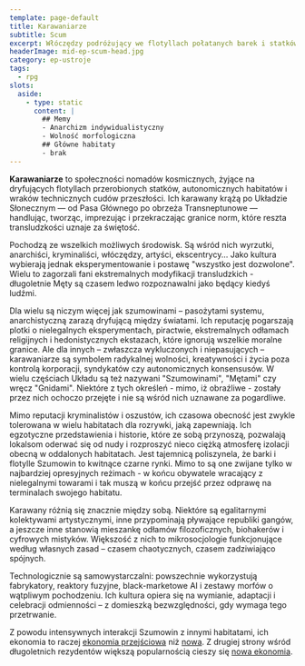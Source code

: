 ```yaml
---
template: page-default
title: Karawaniarze
subtitle: Scum
excerpt: Włóczędzy podróżujący we flotyllach połatanych barek i statków kosmicznych
headerImage: mid-ep-scum-head.jpg
category: ep-ustroje
tags:
  - rpg
slots:
  aside:
    - type: static
      content: |
        ## Memy
        - Anarchizm indywidualistyczny
        - Wolność morfologiczna
        ## Główne habitaty
        - brak
---
```

**Karawaniarze** to społeczności nomadów kosmicznych, żyjące na dryfujących flotyllach przerobionych statków, autonomicznych habitatów i wraków technicznych cudów przeszłości. Ich karawany krążą po Układzie Słonecznym — od Pasa Głównego po obrzeża Transneptunowe — handlując, tworząc, imprezując i przekraczając granice norm, które reszta transludzkości uznaje za świętość.

Pochodzą ze wszelkich możliwych środowisk. Są wśród nich wyrzutki, anarchiści, kryminaliści, włóczędzy, artyści, ekscentrycy... Jako kultura wybierają jednak eksperymentowanie i postawę "wszystko jest dozwolone". Wielu to zagorzali fani ekstremalnych modyfikacji transludzkich - długoletnie Męty są czasem ledwo rozpoznawalni jako będący kiedyś ludźmi.

Dla wielu są niczym więcej jak szumowinami – pasożytami systemu, anarchistyczną zarazą dryfującą między światami. Ich reputację pogarszają plotki o nielegalnych eksperymentach, piractwie, ekstremalnych odłamach religijnych i hedonistycznych ekstazach, które ignorują wszelkie moralne granice. Ale dla innych – zwłaszcza wykluczonych i niepasujących – karawaniarze są symbolem radykalnej wolności, kreatywności i życia poza kontrolą korporacji, syndykatów czy autonomicznych konsensusów. W wielu częściach Układu są też nazywani "Szumowinami", "Mętami" czy wręcz "Gnidami". Niektóre z tych określeń - mimo, iż obraźliwe - zostały przez nich ochoczo przejęte i nie są wśród nich uznawane za pogardliwe.

Mimo reputacji kryminalistów i oszustów, ich czasowa obecność jest zwykle tolerowana w wielu habitatach dla rozrywki, jaką zapewniają. Ich egzotyczne przedstawienia i historie, które ze sobą przynoszą, pozwalają lokalsom oderwać się od nudy i rozproszyć nieco ciężką atmosferę izolacji obecną w oddalonych habitatach. Jest tajemnicą poliszynela, że barki i flotylle Szumowin to kwitnące czarne rynki. Mimo to są one zwijane tylko w najbardziej opresyjnych reżimach - w końcu obywatele wracający z nielegalnymi towarami i tak muszą w końcu przejść przez odprawę na terminalach swojego habitatu.

Karawany różnią się znacznie między sobą. Niektóre są egalitarnymi kolektywami artystycznymi, inne przypominają pływające republiki gangów, a jeszcze inne stanowią mieszankę odłamów filozoficznych, biohakerów i cyfrowych mistyków. Większość z nich to mikrosocjologie funkcjonujące według własnych zasad – czasem chaotycznych, czasem zadziwiająco spójnych.

Technologicznie są samowystarczalni: powszechnie wykorzystują fabrykatory, reaktory fuzyjne, black-marketowe AI i zestawy morfów o wątpliwym pochodzeniu. Ich kultura opiera się na wymianie, adaptacji i celebracji odmienności – z domieszką bezwzględności, gdy wymaga tego przetrwanie.

Z powodu intensywnych interakcji Szumowin z innymi habitatami, ich ekonomia to raczej [ekonomia przejściowa](#) niż [nowa](#). Z drugiej strony wśród długoletnich rezydentów większą popularnością cieszy się [nowa ekonomia](#).
